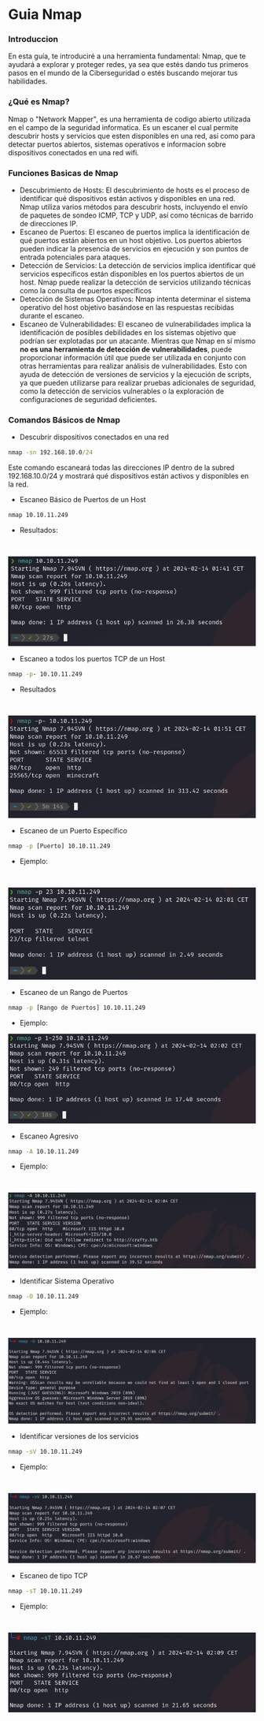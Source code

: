 # Guia Nmap

### Introduccion
En esta guía, te introduciré a una herramienta fundamental: Nmap, que te ayudará a explorar y proteger redes, ya sea que estés dando tus primeros pasos en el mundo de la Ciberseguridad o estés buscando mejorar tus habilidades.

### ¿Qué es Nmap?
Nmap o "Network Mapper", es una herramienta de codigo abierto utilizada en el campo de la seguridad informatica. Es un escaner el cual permite descubrir hosts y servicios que esten disponibles en una red, asi como para detectar puertos abiertos, sistemas operativos e informacion sobre dispositivos conectados en una red wifi.

### Funciones Basicas de Nmap
- Descubrimiento de Hosts:
El descubrimiento de hosts es el proceso de identificar qué dispositivos están activos y disponibles en una red. Nmap utiliza varios métodos para descubrir hosts, incluyendo el envío de paquetes de sondeo ICMP, TCP y UDP, así como técnicas de barrido de direcciones IP.
- Escaneo de Puertos:
El escaneo de puertos implica la identificación de qué puertos están abiertos en un host objetivo. Los puertos abiertos pueden indicar la presencia de servicios en ejecución y son puntos de entrada potenciales para ataques.
- Detección de Servicios:
La detección de servicios implica identificar qué servicios específicos están disponibles en los puertos abiertos de un host. Nmap puede realizar la detección de servicios utilizando técnicas como la consulta de puertos específicos
- Detección de Sistemas Operativos:
Nmap intenta determinar el sistema operativo del host objetivo basándose en las respuestas recibidas durante el escaneo.
- Escaneo de Vulnerabilidades:
El escaneo de vulnerabilidades implica la identificación de posibles debilidades en los sistemas objetivo que podrían ser explotadas por un atacante. Mientras que Nmap en sí mismo __no es una herramienta de detección de vulnerabilidades__, puede proporcionar información útil que puede ser utilizada en conjunto con otras herramientas para realizar análisis de vulnerabilidades. Esto con ayuda de detección de versiones de servicios y la ejecución de scripts, ya que pueden utilizarse para realizar pruebas adicionales de seguridad, como la detección de servicios vulnerables o la exploración de configuraciones de seguridad deficientes.


### Comandos Básicos de Nmap
- Descubrir dispositivos conectados en una red
```cmd
nmap -sn 192.168.10.0/24

```
Este comando escaneará todas las direcciones IP dentro de la subred 192.168.10.0/24 y mostrará qué dispositivos están activos y disponibles en la red.

- Escaneo Básico de Puertos de un Host
```cmd
nmap 10.10.11.249

```
- Resultados:

<br>

![Escaneo_basico](file/1.1.png)

- Escaneo a todos los puertos TCP de un Host
```cmd
nmap -p- 10.10.11.249

```
- Resultados

<br>

![Escaneo_todos_los_puertos](file/1.2.png)

- Escaneo de un Puerto Específico
```cmd
nmap -p [Puerto] 10.10.11.249

```

- Ejemplo:

<br>

![Escaneo_especifico](file/1.3.png)

- Escaneo de un Rango de Puertos
```cmd
nmap -p [Rango de Puertos] 10.10.11.249

```

- Ejemplo:

![Escaneo_rango_p](file/1.4.png)

- Escaneo Agresivo
```cmd
nmap -A 10.10.11.249

```

- Ejemplo:

<br>

![Escaneo_agresivo](file/1.5.png)


- Identificar Sistema Operativo
```cmd
nmap -O 10.10.11.249

```

- Ejemplo:

<br>

![Escaneo_SO](file/1.6.png)



- Identificar versiones de los servicios
```cmd
nmap -sV 10.10.11.249

```

- Ejemplo:

<br>

![Escaneo_Servicios](file/1.7.png)


- Escaneo de tipo TCP

```cmd
nmap -sT 10.10.11.249

```

- Ejemplo:

<br>

![Escaneo_Servicios](file/1.8.png)





